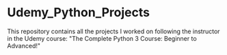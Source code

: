 # Udemy_Python_Projects
This repository contains all the projects I worked on following the instructor in the Udemy course: "The Complete Python 3 Course: Beginner to Advanced!"
